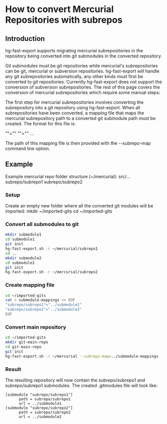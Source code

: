 # How to convert Mercurial Repositories with subrepos

## Introduction

hg-fast-export supports migrating mercurial subrepositories in the
repository being converted into git submodules in the converted repository.

Git submodules must be git repositories while mercurial's subrepositories can
be git, mercurial or subversion repositories. hg-fast-export will handle any
git subrepositories automatically, any other kinds must first be converted
to git repositories. Currently hg-fast-export does not support the conversion
of subversion subrepositories. The rest of this page covers the conversion of
mercurial subrepositories which require some manual steps:

The first step for mercurial subrepositories involves converting the
subrepository into a git repository using hg-fast-export.  When all
subrepositories have been converted, a mapping file that maps the mercurial
subrepository path to a converted git submodule path must be created. The
format for this file is:

"<mercurial subrepo path>"="<git submodule path>"
"<mercurial subrepo path2>"="<git submodule path2>"
...

The path of this mapping file is then provided with the --subrepo-map
command line option.

## Example

Example mercurial repo folder structure (~/mercurial):
    src/...
    subrepo/subrepo1
    subrepo/subrepo2

### Setup
Create an empty new folder where all the converted git modules will be imported:
    mkdir ~/imported-gits
    cd ~/imported-gits

### Convert all submodules to git
```bash
mkdir submodule1
cd submodule1
git init
hg-fast-export.sh -r ~/mercurial/subrepo1
cd ..
mkdir submodule2
cd submodule2
git init
hg-fast-export.sh -r ~/mercurial/subrepo2
```

### Create mapping file
```bash
cd ~/imported-gits
cat > submodule-mappings << EOF
"subrepo/subrepo1"="../submodule1"
"subrepo/subrepo2"="../submodule2"
EOF
```

### Convert main repository
```bash
cd ~/imported-gits
mkdir git-main-repo
cd git-main-repo
git init
hg-fast-export.sh -r ~/mercurial --subrepo-map=../submodule-mappings
```

### Result
The resulting repository will now contain the subrepo/subrepo1 and
subrepo/subrepo1 submodules. The created .gitmodules file will look
like:
```text
[submodule "subrepo/subrepo1"]
      path = subrepo/subrepo1
      url = ../submodule1
[submodule "subrepo/subrepo2"]
      path = subrepo/subrepo2
      url = ../submodule2
```
